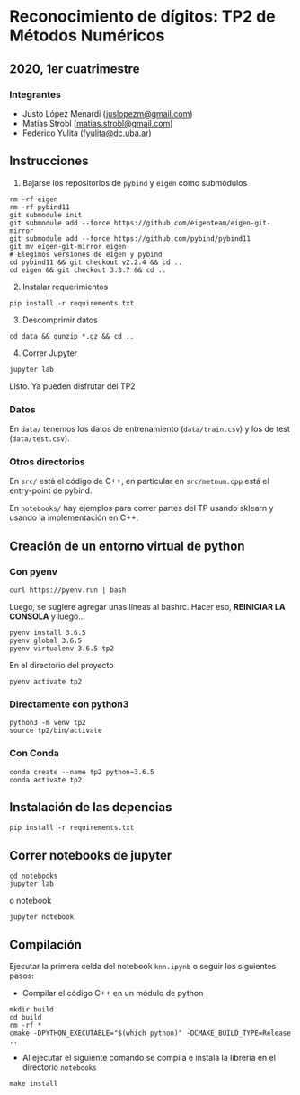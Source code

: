 # Reconocimiento de dígitos: TP2 de Métodos Numéricos
## 2020, 1er cuatrimestre


### Integrantes

- Justo López Menardi (juslopezm@gmail.com)
- Matías Strobl (matias.strobl@gmail.com)
- Federico Yulita (fyulita@dc.uba.ar)


## Instrucciones


1. Bajarse los repositorios de `pybind` y `eigen` como submódulos

```
rm -rf eigen
rm -rf pybind11
git submodule init
git submodule add --force https://github.com/eigenteam/eigen-git-mirror
git submodule add --force https://github.com/pybind/pybind11
git mv eigen-git-mirror eigen
# Elegimos versiones de eigen y pybind
cd pybind11 && git checkout v2.2.4 && cd ..
cd eigen && git checkout 3.3.7 && cd ..
```

2. Instalar requerimientos

```
pip install -r requirements.txt
```

3. Descomprimir datos

```
cd data && gunzip *.gz && cd ..
```

4. Correr Jupyter

```
jupyter lab
```

Listo. Ya pueden disfrutar del TP2

### Datos

En `data/` tenemos los datos de entrenamiento (`data/train.csv`) y los de test (`data/test.csv`).

### Otros directorios

En `src/` está el código de C++, en particular en `src/metnum.cpp` está el entry-point de pybind.

En `notebooks/` hay ejemplos para correr partes del TP usando sklearn y usando la implementación en C++.


## Creación de un entorno virtual de python

### Con pyenv

```
curl https://pyenv.run | bash
```

Luego, se sugiere agregar unas líneas al bashrc. Hacer eso, **REINICIAR LA CONSOLA** y luego...

```
pyenv install 3.6.5
pyenv global 3.6.5
pyenv virtualenv 3.6.5 tp2
```

En el directorio del proyecto

```
pyenv activate tp2
```

### Directamente con python3
```
python3 -m venv tp2
source tp2/bin/activate
```

### Con Conda
```
conda create --name tp2 python=3.6.5
conda activate tp2
```

## Instalación de las depencias
```
pip install -r requirements.txt
```

## Correr notebooks de jupyter

```
cd notebooks
jupyter lab
```
o  notebook
```
jupyter notebook
```


## Compilación
Ejecutar la primera celda del notebook `knn.ipynb` o seguir los siguientes pasos:


- Compilar el código C++ en un módulo de python
```
mkdir build
cd build
rm -rf *
cmake -DPYTHON_EXECUTABLE="$(which python)" -DCMAKE_BUILD_TYPE=Release ..
```
- Al ejecutar el siguiente comando se compila e instala la librería en el directorio `notebooks`
```
make install
```
